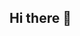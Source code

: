 ## Hi there 👋

<!--
**saeegonee/saeegonee** is a ✨ _special_ ✨ repository because its `README.md` (this file) appears on your GitHub profile.

<picture>
  <img src="/github-metrics.svg" alt="Metrics">
</picture>

Here are some ideas to get you started:

- 🔭 I’m currently working on ...
- 🌱 I’m currently learning ...
- 👯 I’m looking to collaborate on ...
- 🤔 I’m looking for help with ...
- 💬 Ask me about ...
- 📫 How to reach me: ...
- 😄 Pronouns: ...
- ⚡ Fun fact: ...
-->
